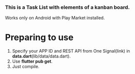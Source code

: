 ### This is a Task List with elements of a kanban board.

Works only on Android with Play Market installed.

# Preparing to use
1. Specify your APP ID and REST API from One Signal(link) in **data.dart**(lib/data/data.dart).
2. Use **flutter pub get**.
3. Just compile.
